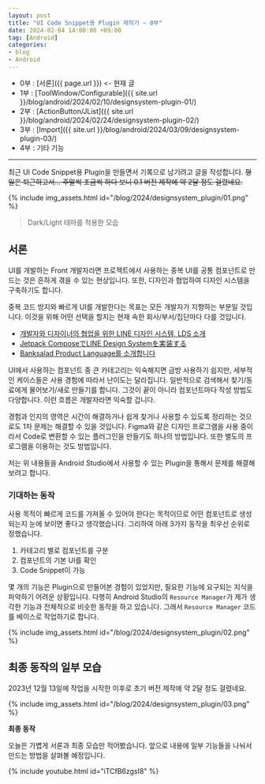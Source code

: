 ```yaml
---
layout: post
title: "UI Code Snippet용 Plugin 제작기 ~ 0부"
date: 2024-02-04 14:00:00 +09:00
tag: [Android]
categories:
- blog
- Android
---
```


<!--more-->

- 0부 : [서론]({{ page.url }}) <- 현재 글
- 1부 : [ToolWindow/Configurable]({{ site.url }}/blog/android/2024/02/10/designsystem-plugin-01/)
- 2부 : [ActionButton/JList]({{ site.url }}/blog/android/2024/02/24/designsystem-plugin-02/)
- 3부 : [Import]({{ site.url }}/blog/android/2024/03/09/designsystem-plugin-03/)
- 4부 : 기타 기능

------

최근 UI Code Snippet용 Plugin을 만들면서 기록으로 남기려고 글을 작성합니다. ~~평일은 퇴근하고서… 주말씩 조금씩 하다 보니 0.1 버전 제작에 약 2달 정도 걸렸네요.~~

{% include img_assets.html id="/blog/2024/designsystem_plugin/01.png" %}

> Dark/Light 테마를 적용한 모습

## 서론

UI를 개발하는 Front 개발자라면 프로젝트에서 사용하는 중복 UI를 공통 컴포넌트로 만드는 것은 흔하게 겪을 수 있는 현상입니다. 또한, 디자인과 협업하여 디자인 시스템을 구축하기도 합니다.

중복 코드 방지와 빠르게 UI를 개발한다는 목표는 모든 개발자가 지향하는 부분일 것입니다. 이것을 위해 어떤 선택을 할지는 현재 속한 회사/부서/집단마다 다를 것입니다.

- [개발자와 디자이너의 협업을 위한 LINE 디자인 시스템, LDS 소개](https://engineering.linecorp.com/ko/blog/line-design-system)
- [Jetpack ComposeでLINE Design Systemを実装する](https://engineering.linecorp.com/ja/blog/lind_design_system_with_jetpack_compose)
- [Banksalad Product Language를 소개합니다](https://blog.banksalad.com/tech/banksalad-product-language-ios/)

UI에서 사용하는 컴포넌트 중 큰 카테고리는 익숙해지면 금방 사용하기 쉽지만, 세부적인 케이스들은 사용 경험에 따라서 난이도는 달라집니다. 일반적으로 검색해서 찾기/동료에게 물어보기/새로 만들기를 합니다. 그것이 끝이 아니라 컴포넌트마다 작성 방법도 다양합니다. 이런 흐름은 개발자라면 익숙할 겁니다.

경험과 인지의 영역은 시간이 해결하거나 쉽게 찾거나 사용할 수 있도록 정리하는 것으로도 1차 문제는 해결할 수 있을 것입니다. Figma와 같은 디자인 프로그램을 사용 중이라서 Code로 변환할 수 있는 플러그인을 만들기도 하나의 방법입니다. 또한 별도의 프로그램을 이용하는 것도 방법입니다.

저는 위 내용들을 Android Studio에서 사용할 수 있는 Plugin을 통해서 문제를 해결해보려고 합니다.

### 기대하는 동작

사용 목적이 빠르게 코드를 가져올 수 있어야 한다는 목적이므로 어떤 컴포넌트로 생성되는지 눈에 보이면 좋다고 생각했습니다. 그리하여 아래 3가지 동작을 최우선 순위로 정했습니다.

1. 카테고리 별로 컴포넌트를 구분
2. 컴포넌트의 기본 UI를 확인
3. Code Snippet이 가능

몇 개의 기능은 Plugin으로 만들어본 경험이 있었지만, 필요한 기능에 요구되는 지식을 파악하기 어려운 상황입니다. 다행히 Android Studio의 `Resource Manager`가 제가 생각한 기능과 전체적으로 비슷한 동작을 하고 있습니다. 그래서 `Resource Manager` 코드를 베이스로 작업하기로 합니다.

{% include img_assets.html id="/blog/2024/designsystem_plugin/02.png" %}

## 최종 동작의 일부 모습

2023년 12월 13일에 작업을 시작한 이후로 초기 버전 제작에 약 2달 정도 걸렸네요.

{% include img_assets.html id="/blog/2024/designsystem_plugin/03.png" %}

**최종 동작**

오늘은 가볍게 서론과 최종 모습만 적어봤습니다. 앞으로 내용에 일부 기능들을 나눠서 만드는 방법을 살펴볼 예정입니다.

{% include youtube.html id="iTCfB6zgsI8" %}
